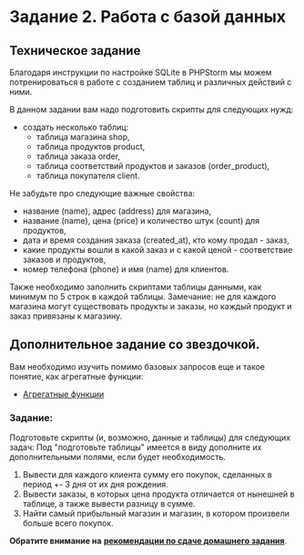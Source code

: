 # Задание 2. Работа с базой данных 

## Техническое задание
Благодаря инструкции по настройке SQLite в PHPStorm мы можем потренироваться в работе с созданием таблиц и различных действий
с ними.

В данном задании вам надо подготовить скрипты для следующих нужд:

* создать несколько таблиц:
    * таблица магазина shop,
    * таблица продуктов product,
    * таблица заказа order,
    * таблица соответствий продуктов и заказов (order_product),
    * таблица покупателя client.

Не забудьте про следующие важные свойства:
* название (name), адрес (address) для магазина,
* название (name),  цена (price) и количество штук (count) для продуктов,
* дата и время создания заказа (created_at), кто кому продал - заказ,
* какие продукты вошли в какой заказ и с какой ценой - соответствие заказов и продуктов,
* номер телефона (phone) и имя (name) для клиентов.

Также необходимо заполнить скриптами таблицы данными, как минимум по 5 строк в каждой таблицы.
Замечание: не для каждого магазина могут существовать продукты и заказы, но каждый продукт и заказ привязаны к магазину.

## Дополнительное задание со звездочкой.
Вам необходимо изучить помимо базовых запросов еще и такое понятие, как агрегатные функции:

* [Агрегатные функции](https://codetown.ru/sql/agregatnye-funkcii/)

### Задание:

Подготовьте скрипты (и, возможно, данные и таблицы) для следующих задач:
Под "подготовьте таблицы" имеется в виду дополните их дополнительными полями, если будет необходимость.

1) Вывести для каждого клиента сумму его покупок, сделанных в период +- 3 дня от их дня рождения.
2) Вывести заказы, в которых цена продукта отличается от нынешней в таблице, а также вывести разницу в сумме.
3) Найти самый прибыльный магазин и магазин, в котором произвели больше всего покупок.


**Обратите внимание на** [**рекомендации по сдаче домашнего задания**](../homework.md). 